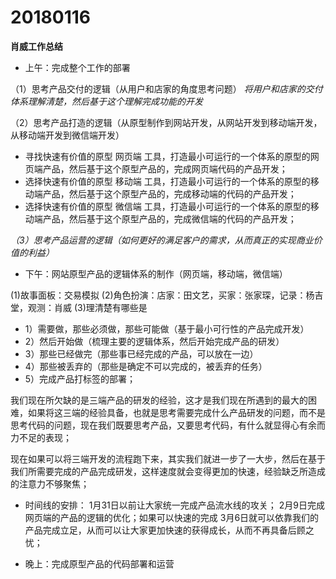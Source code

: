 # 20180116

**肖威工作总结**
- 上午：完成整个工作的部署

（1）思考产品交付的逻辑（从用户和店家的角度思考问题）
*将用户和店家的交付体系理解清楚，然后基于这个理解完成功能的开发*

（2）思考产品打造的逻辑（从原型制作到网站开发，从网站开发到移动端开发，从移动端开发到微信端开发）

- 寻找快速有价值的原型 网页端 工具，打造最小可运行的一个体系的原型的网页端产品，然后基于这个原型产品的，完成网页端代码的产品开发；
- 选择快速有价值的原型 移动端 工具，打造最小可运行的一个体系的原型的移动端产品，然后基于这个原型产品的，完成移动端的代码的产品开发；
- 选择快速有价值的原型 微信端 工具，打造最小可运行的一个体系的原型的移动端产品，然后基于这个原型产品的，完成微信端的代码的产品开发；


*（3）思考产品运营的逻辑（如何更好的满足客户的需求，从而真正的实现商业价值的利益）*

- 下午：网站原型产品的逻辑体系的制作（网页端，移动端，微信端）

 (1)故事面板：交易模拟
 (2)角色扮演：店家：田文艺，买家：张家琛，记录：杨吉堂，观测：肖威
 (3)理清楚有哪些是
 - 1）需要做，那些必须做，那些可能做（基于最小可行性的产品完成开发）
 - 2）然后开始做（梳理主要的逻辑体系，然后开始完成产品的研发）
 - 3）那些已经做完（那些事已经完成的产品，可以放在一边）
 - 4）那些被丢弃的（那些是确定不可以完成的，被丢弃的任务）
 - 5）完成产品打标签的部署；

 我们现在所欠缺的是三端产品的研发的经验，这才是我们现在所遇到的最大的困难，如果将这三端的经验具备，也就是思考需要完成什么产品研发的问题，而不是思考代码的问题，现在我们既要思考产品，又要思考代码，有什么就显得心有余而力不足的表现；

 现在如果可以将三端开发的流程跑下来，其实我们就进一步了一大步，然后在基于我们所需要完成的产品完成研发，这样速度就会变得更加的快速，经验缺乏所造成的注意力不够聚焦；

 - 时间线的安排：
 1月31日以前让大家统一完成产品流水线的攻关；
 2月9日完成网页端的产品的逻辑的优化；如果可以快速的完成
 3月6日就可以依靠我们的产品完成立足，从而可以让大家更加快速的获得成长，从而不再具备后顾之忧；

- 晚上：完成原型产品的代码部署和运营
